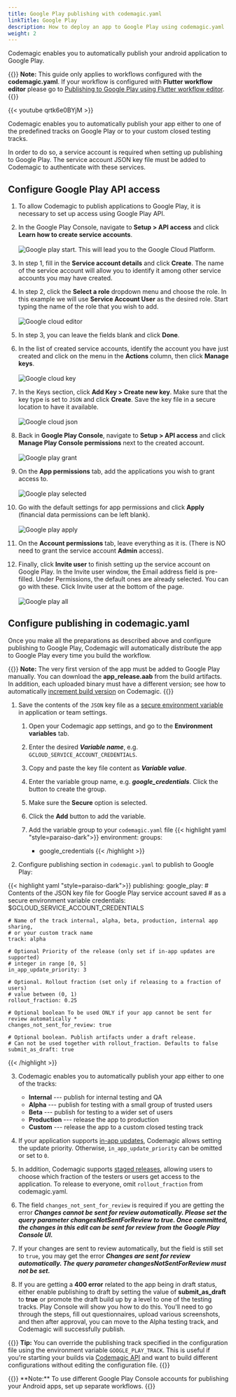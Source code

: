 ```yaml
---
title: Google Play publishing with codemagic.yaml
linkTitle: Google Play
description: How to deploy an app to Google Play using codemagic.yaml
weight: 2
---
```


Codemagic enables you to automatically publish your android application to Google Play.

{{<notebox>}}
**Note:** This guide only applies to workflows configured with the **codemagic.yaml**. If your workflow is configured with **Flutter workflow editor** please go to [Publishing to Google Play using Flutter workflow editor](../publishing/publishing-to-google-play).
{{</notebox>}}

{{< youtube qrtk6e0BYjM >}}

Codemagic enables you to automatically publish your app either to one of the predefined tracks on Google Play or to your custom closed testing tracks.

In order to do so, a service account is required when setting up publishing to Google Play. The service account JSON key file must be added to Codemagic to authenticate with these services.

## Configure Google Play API access

1. To allow Codemagic to publish applications to Google Play, it is necessary to set up access using Google Play API. 

2. In the Google Play Console, navigate to **Setup > API access** and click **Learn how to create service accounts**.<br><br>
![Google play start](../uploads/s1.png). This will lead you to the Google Cloud Platform. 

3. In step 1, fill in the **Service account details** and click **Create**. The name of the service account will allow you to identify it among other service accounts you may have created.

4. In step 2, click the **Select a role** dropdown menu and choose the role. In this example we will use **Service Account User** as the desired role. Start typing the name of the role that you wish to add.<br><br>
![Google cloud editor](../uploads/google_cloud_two.png)

5. In step 3, you can leave the fields blank and click **Done**.

6. In the list of created service accounts, identify the account you have just created and click on the menu in the **Actions** column, then click **Manage keys**.<br><br>
![Google cloud key](../uploads/google_cloud_three.png)

7. In the Keys section, click **Add Key > Create new key**. Make sure that the key type is set to `JSON` and click **Create**. Save the key file in a secure location to have it available.<br><br>
![Google cloud json](../uploads/google_cloud_four.png)

8. Back in **Google Play Console**, navigate to **Setup > API access** and click **Manage Play Console permissions** next to the created account.<br><br>
![Google play grant](https://s3.amazonaws.com/blog.codemagic.io/uploads/2022/09/s2.png)

9. On the **App permissions** tab, add the applications you wish to grant access to.<br><br>
![Google play selected](../uploads/s3.png)

10. Go with the default settings for app permissions and click **Apply** (financial data permissions can be left blank).<br><br> 
![Google play apply](../uploads/s4.png)

11. On the **Account permissions** tab, leave everything as it is. (There is NO need to grant the service account **Admin** access).

12. Finally, click **Invite user** to finish setting up the service account on Google Play. In the Invite user window, the Email address field is pre-filled. Under Permissions, the default ones are already selected. You can go with these. Click Invite user at the bottom of the page.<br><br>
![Google play all](../uploads/s5.png)



## Configure publishing in codemagic.yaml

Once you make all the preparations as described above and configure publishing to Google Play, Codemagic will automatically distribute the app to Google Play every time you build the workflow.

{{<notebox>}}
**Note:** The very first version of the app must be added to Google Play manually. You can download the **app_release.aab** from the build artifacts. In addition, each uploaded binary must have a different version; see how to automatically [increment build version](../building/build-versioning/ 'Build versioning') on Codemagic.
{{</notebox>}}

1. Save the contents of the `JSON` key file as a [secure environment variable](../variables/environment-variable-groups/#storing-sensitive-valuesfiles) in application or team settings.

    1. Open your Codemagic app settings, and go to the **Environment variables** tab.
    2. Enter the desired **_Variable name_**, e.g. `GCLOUD_SERVICE_ACCOUNT_CREDENTIALS`.
    3. Copy and paste the key file content as **_Variable value_**.
    4. Enter the variable group name, e.g. **_google_credentials_**. Click the button to create the group.
    5. Make sure the **Secure** option is selected.
    6. Click the **Add** button to add the variable.

    7. Add the variable group to your `codemagic.yaml` file
    {{< highlight yaml "style=paraiso-dark">}}
    environment:
        groups:
        - google_credentials
    {{< /highlight >}}


2. Configure publishing section in `codemagic.yaml` to publish to Google Play:

{{< highlight yaml "style=paraiso-dark">}}
publishing:
  google_play:
    # Contents of the JSON key file for Google Play service account saved
    # as a secure environment variable
    credentials: $GCLOUD_SERVICE_ACCOUNT_CREDENTIALS
    
    # Name of the track internal, alpha, beta, production, internal app sharing,
    # or your custom track name
    track: alpha
    
    # Optional Priority of the release (only set if in-app updates are supported)
    # integer in range [0, 5]
    in_app_update_priority: 3

    # Optional. Rollout fraction (set only if releasing to a fraction of users)
    # value between (0, 1)
    rollout_fraction: 0.25

    # Optional boolean To be used ONLY if your app cannot be sent for review automatically *
    changes_not_sent_for_review: true

    # Optional boolean. Publish artifacts under a draft release.
    # Can not be used together with rollout_fraction. Defaults to false
    submit_as_draft: true
{{< /highlight >}}

3. Codemagic enables you to automatically publish your app either to one of the tracks:
   - **Internal** --- publish for internal testing and QA
   - **Alpha** --- publish for testing with a small group of trusted users
   - **Beta** --- publish for testing to a wider set of users
   - **Production** --- release the app to production
   - **Custom** --- release the app to a custom closed testing track

4. If your application supports [in-app updates](https://developer.android.com/guide/playcore/in-app-updates), Codemagic allows setting the update priority. Otherwise, `in_app_update_priority` can be omitted or set to `0`.

5. In addition, Codemagic supports [staged releases](https://support.google.com/googleplay/android-developer/answer/6346149?hl=en), allowing users to choose which fraction of the testers or users get access to the application. To release to everyone, omit `rollout_fraction` from codemagic.yaml.

6. The field `changes_not_sent_for_review` is required if you are getting the error _**Changes cannot be sent for review automatically. Please set the query parameter changesNotSentForReview to true. Once committed, the changes in this edit can be sent for review from the Google Play Console UI.**_

7. If your changes are sent to review automatically, but the field is still set to `true`, you may get the error _**Changes are sent for review automatically. The query parameter changesNotSentForReview must not be set.**_

8. If you are getting a **400 error** related to the app being in draft status, either enable publishing to draft by setting the value of **submit_as_draft** to **true** or promote the draft build up by a level to one of the testing tracks. Play Console will show you how to do this. You'll need to go through the steps, fill out questionnaires, upload various screenshots, and then after approval, you can move to the Alpha testing track, and Codemagic will successfully publish.


{{<notebox>}}
**Tip:** You can override the publishing track specified in the configuration file using the environment variable `GOOGLE_PLAY_TRACK`. This is useful if you're starting your builds via [Codemagic API](../rest-api/overview/) and want to build different configurations without editing the configuration file.
{{</notebox>}}

</p>
{{<notebox>}}
**Note:** To use different Google Play Console accounts for publishing your Android apps, set up separate workflows. 
{{</notebox>}}





